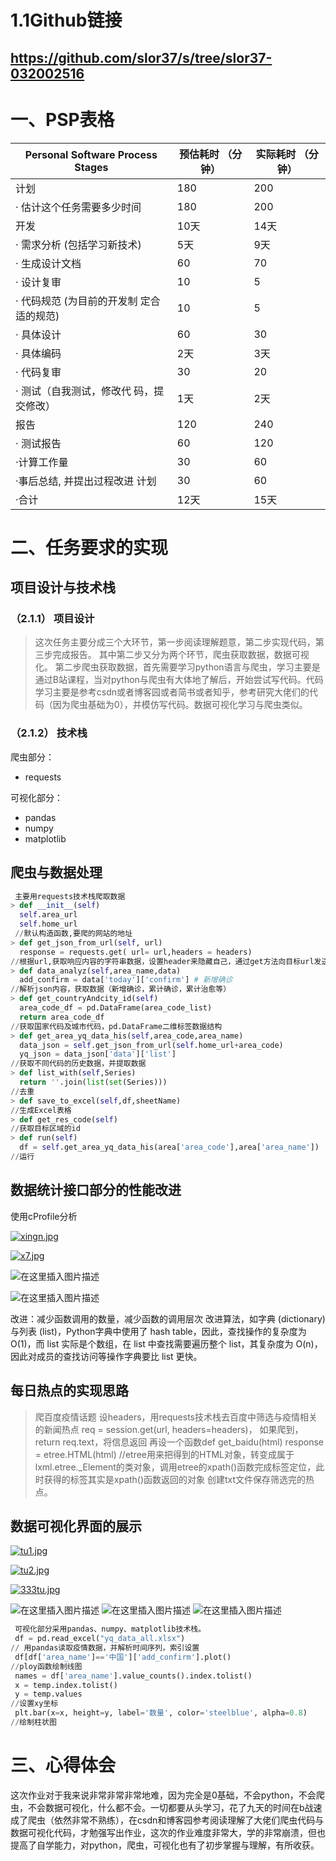 # 1.1Github链接
https://github.com/slor37/s/tree/slor37-032002516
---
# 一、PSP表格
| Personal Software Process Stages         | 预估耗时 （分钟） | 实际耗时 （分钟） |
| ---------------------------------------- | ----------------- | ----------------- |
| 计划                                     | 180               | 200               |
| · 估计这个任务需要多少时间               | 180               | 200               |
| 开发                                     | 10天              | 14天              |
| · 需求分析 (包括学习新技术)              | 5天               | 9天               |
| · 生成设计文档                           | 60                | 70                |
| · 设计复审                               | 10                | 5                 |
| · 代码规范 (为目前的开发制 定合适的规范) | 10                | 5                 |
| · 具体设计                               | 60                | 30                |
| · 具体编码                               | 2天               | 3天               |
| · 代码复审                               | 30                | 20                |
| · 测试（自我测试，修改代 码，提交修改）  | 1天               | 2天               |
| 报告                                     | 120               | 240               |
| · 测试报告                               | 60                | 120               |
| ·计算工作量                              | 30                | 60                |
| ·事后总结, 并提出过程改进 计划           | 30                | 60                |
| ·合计                                    | 12天              | 15天              |

# 二、任务要求的实现
## 项目设计与技术栈
### （2.1.1） 项目设计

> 这次任务主要分成三个大环节，第一步阅读理解题意，第二步实现代码，第三步完成报告。 其中第二步又分为两个环节，爬虫获取数据，数据可视化。
> 第二步爬虫获取数据，首先需要学习python语言与爬虫，学习主要是通过B站课程，当对python与爬虫有大体地了解后，开始尝试写代码。代码学习主要是参考csdn或者博客园或者简书或者知乎，参考研究大佬们的代码（因为爬虫基础为0），并模仿写代码。数据可视化学习与爬虫类似。
### （2.1.2） 技术栈
爬虫部分：

 - requests

 可视化部分：

 - pandas
 - numpy
 - matplotlib

## 爬虫与数据处理


```python
 主要用requests技术栈爬取数据
> def __init__(self) 
  self.area_url  
  self.home_url
 //默认构造函数,要爬的网站的地址
> def get_json_from_url(self, url)
  response = requests.get( url= url,headers = headers)
//根据url,获取响应内容的字符串数据，设置header来隐藏自己，通过get方法向目标url发送get请求，返回响应的结果，是一个response对象
> def data_analyz(self,area_name,data)
  add_confirm = data['today']['confirm'] # 新增确诊
//解析json内容，获取数据（新增确诊，累计确诊，累计治愈等）
> def get_countryAndcity_id(self)
  area_code_df = pd.DataFrame(area_code_list)
  return area_code_df
//获取国家代码及城市代码，pd.DataFrame二维标签数据结构
> def get_area_yq_data_his(self,area_code,area_name)
  data_json = self.get_json_from_url(self.home_url+area_code)
  yq_json = data_json['data']['list']
//获取不同代码的历史数据，并提取数据
> def list_with(self,Series)
  return ''.join(list(set(Series)))
//去重
> def save_to_excel(self,df,sheetName)
//生成Excel表格
> def get_res_code(self)
//获取目标区域的id
> def run(self) 
  df = self.get_area_yq_data_his(area['area_code'],area['area_name'])
//运行
```

## 数据统计接口部分的性能改进
使用cProfile分析

[![xingn.jpg](https://i.postimg.cc/prjMM7fq/xingn.jpg)](https://postimg.cc/kR7pxThb)

[![x7.jpg](https://i.postimg.cc/GptN1VrG/x7.jpg)](https://postimg.cc/2qpTQH1S)




![在这里插入图片描述](https://img-blog.csdnimg.cn/dbbcbe72fe8f4fe0a7d8a65f24ab7b0c.jpeg#pic_center)

![在这里插入图片描述](https://img-blog.csdnimg.cn/6a8fffc6aa76452eae83398e54bc6e3a.jpeg#pic_center)

改进：减少函数调用的数量，减少函数的调用层次
改进算法，如字典 (dictionary) 与列表 (list)，Python字典中使用了 hash table，因此，查找操作的复杂度为 O(1)，而 list 实际是个数组，在 list 中查找需要遍历整个 list，其复杂度为 O(n)，因此对成员的查找访问等操作字典要比 list 更快。



## 每日热点的实现思路

> 爬百度疫情话题
> 设headers，用requests技术栈去百度中筛选与疫情相关的新闻热点
> req = session.get(url, headers=headers)，
> 如果爬到，return req.text，将信息返回
> 再设一个函数def get_baidu(html)
> response = etree.HTML(html)
> //etree用来把得到的HTML对象，转变成属于lxml.etree._Element的类对象，调用etree的xpath()函数完成标签定位，此时获得的标签其实是xpath()函数返回的对象
> 创建txt文件保存筛选完的热点。

## 数据可视化界面的展示

[![tu1.jpg](https://i.postimg.cc/pdjf8JJ3/tu1.jpg)](https://postimg.cc/2qzLNvJx)

[![tu2.jpg](https://i.postimg.cc/pLLxp0RX/tu2.jpg)](https://postimg.cc/tYw8cNsL)

[![333tu.jpg](https://i.postimg.cc/bw5J8Xkj/333tu.jpg)](https://postimg.cc/v4WMLN0P)

![在这里插入图片描述](https://img-blog.csdnimg.cn/48141692a39849eab888412daf3353fa.jpeg#pic_center)
![在这里插入图片描述](https://img-blog.csdnimg.cn/ff3231db8d7a4c2a838fc51ae7764f92.jpeg#pic_center)
![在这里插入图片描述](https://img-blog.csdnimg.cn/809344da7f3f421d85a79f83007108f9.jpeg#pic_center)

```python
 可视化部分采用pandas、numpy、matplotlib技术栈。
 df = pd.read_excel("yq_data_all.xlsx") 
// 用pandas读取疫情数据，并解析时间序列，索引设置
 df[df['area_name']=='中国']['add_confirm'].plot()
//ploy函数绘制线图
 names = df['area_name'].value_counts().index.tolist()
 x = temp.index.tolist()
 y = temp.values
//设置xy坐标
 plt.bar(x=x, height=y, label='数量', color='steelblue', alpha=0.8)
//绘制柱状图
```


# 三、心得体会
这次作业对于我来说非常非常非常地难，因为完全是0基础，不会python，不会爬虫，不会数据可视化，什么都不会。一切都要从头学习，花了九天的时间在b战速成了爬虫（依然非常不熟练），在csdn和博客园参考阅读理解了大佬们爬虫代码与数据可视化代码，才勉强写出作业，这次的作业难度非常大，学的非常崩溃，但也提高了自学能力，对python，爬虫，可视化也有了初步掌握与理解，有所收获。